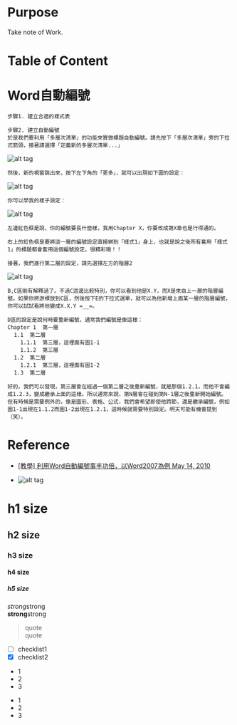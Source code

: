 # Purpose
Take note of Work.

# Table of Content

# Word自動編號
```  
步驟1. 建立合適的樣式表

步驟2. 建立自動編號
於是我們要利用「多層次清單」的功能來實做標題自動編號。請先按下「多層次清單」旁的下拉式箭頭，接著請選擇「定義新的多層次清單...」
```  
![alt tag](https://pic.pimg.tw/koukaipan/4bec257827e23.png)  
```  
然後，新的視窗跳出來，按下左下角的「更多」，就可以出現如下圖的設定：
```  
![alt tag](https://pic.pimg.tw/koukaipan/4bec25786b6d6.png)  

```  
你可以學我的樣子設定：
```  
![alt tag](https://pic.pimg.tw/koukaipan/4bec2578c9947.png)

```  
左邊紅色框是說，你的編號要長什麼樣，我用Chapter X，你要改成第X章也是行得通的。

右上的紅色框是要將這一層的編號設定直接綁到「樣式1」身上，也就是說之後所有套用「樣式1」的標題都會套用這個編號設定。很精彩哦！！

接著，我們進行第二層的設定，請先選擇左方的階層2
```  
![alt tag](https://pic.pimg.tw/koukaipan/4bec257d04daa.png)
```  
B,C區剛有解釋過了。不過C這邊比較特別，你可以看到他是X.Y，而X是來自上一層的階層編號。如果你將游標放到C區，然後按下E的下拉式選單，就可以為他新增上面某一層的階層編號，你可以試試看將他變成X.X.Y =__=。

D區的設定是說何時要重新編號，通常我們編號是像這樣：
Chapter 1  第一層
  1.1  第二層
    1.1.1  第三層，這裡面有圖1-1
    1.1.2  第三層
  1.2  第二層
    1.2.1  第三層，這裡面有圖1-2
  1.3  第二層

好的，我們可以發現，第三層會在經過一個第二層之後重新編號，就是那個1.2.1，而他不會編成1.2.3，變成繼承上面的這樣。所以通常來說，第N層會在碰到第N-1層之後重新開始編號。但有時候是需要例外的，像是圖形、表格、公式，我們會希望即使他跨節，還是繼承編號，例如圖1-1出現在1.1.2而圖1-2出現在1.2.1，這時候就需要特別設定。明天可能有機會提到（笑）。
```  

# Reference
* [[教學] 利用Word自動編號事半功倍，以Word2007為例 May 14, 2010](https://koukaipan.pixnet.net/blog/post/25185261-%5B%E6%95%99%E5%AD%B8%5D-%E5%88%A9%E7%94%A8word%E8%87%AA%E5%8B%95%E7%B7%A8%E8%99%9F%E4%BA%8B%E5%8D%8A%E5%8A%9F%E5%80%8D%EF%BC%8C%E4%BB%A5word2007%E7%82%BA)

* []()
![alt tag]()

# h1 size

## h2 size

### h3 size

#### h4 size

##### h5 size

*strong*strong  
**strong**strong  

> quote  
> quote

- [ ] checklist1
- [x] checklist2

* 1
* 2
* 3

- 1
- 2
- 3

